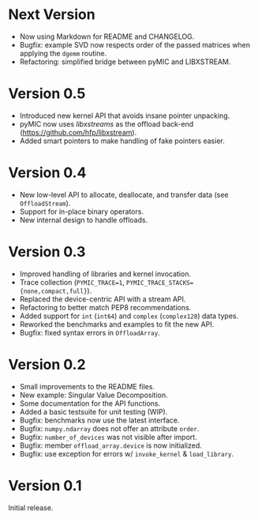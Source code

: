 # Next Version
* Now using Markdown for README and CHANGELOG.
* Bugfix: example SVD now respects order of the passed matrices when applying the `dgemm` routine.
* Refactoring: simplified bridge between pyMIC and LIBXSTREAM.


# Version 0.5
* Introduced new kernel API that avoids insane pointer unpacking.
* pyMIC now uses _libxstreams_ as the offload back-end (<https://github.com/hfp/libxstream>).
* Added smart pointers to make handling of fake pointers easier.


# Version 0.4
* New low-level API to allocate, deallocate, and transfer data (see `OffloadStream`).
* Support for in-place binary operators.
* New internal design to handle offloads.


# Version 0.3
* Improved handling of libraries and kernel invocation.
* Trace collection (`PYMIC_TRACE=1`, `PYMIC_TRACE_STACKS={none,compact,full}`).
* Replaced the device-centric API with a stream API.
* Refactoring to better match PEP8 recommendations.
* Added support for `int` (`int64`) and `complex` (`complex128`) data types.
* Reworked the benchmarks and examples to fit the new API.
* Bugfix: fixed syntax errors in `OffloadArray`.


# Version 0.2
* Small improvements to the README files.
* New example: Singular Value Decomposition.
* Some documentation for the API functions.
* Added a basic testsuite for unit testing (WIP).
* Bugfix: benchmarks now use the latest interface.
* Bugfix: `numpy.ndarray` does not offer an attribute `order`.
* Bugfix: `number_of_devices` was not visible after import.
* Bugfix: member `offload_array.device` is now initialized.
* Bugfix: use exception for errors w/ `invoke_kernel` & `load_library`.


# Version 0.1
Initial release.
